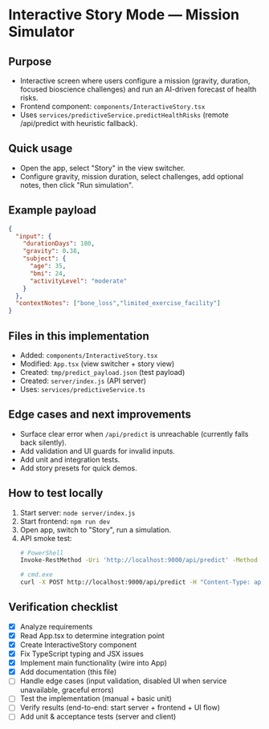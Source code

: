# Interactive Story Mode — Mission Simulator

## Purpose
- Interactive screen where users configure a mission (gravity, duration, focused bioscience challenges) and run an AI-driven forecast of health risks.
- Frontend component: `components/InteractiveStory.tsx`
- Uses `services/predictiveService.predictHealthRisks` (remote /api/predict with heuristic fallback).

## Quick usage
- Open the app, select "Story" in the view switcher.
- Configure gravity, mission duration, select challenges, add optional notes, then click "Run simulation".

## Example payload
```json
{
  "input": {
    "durationDays": 180,
    "gravity": 0.38,
    "subject": {
      "age": 35,
      "bmi": 24,
      "activityLevel": "moderate"
    }
  },
  "contextNotes": ["bone_loss","limited_exercise_facility"]
}
```

## Files in this implementation
- Added: `components/InteractiveStory.tsx`
- Modified: `App.tsx` (view switcher + story view)
- Created: `tmp/predict_payload.json` (test payload)
- Created: `server/index.js` (API server)
- Uses: `services/predictiveService.ts`

## Edge cases and next improvements
- Surface clear error when `/api/predict` is unreachable (currently falls back silently).
- Add validation and UI guards for invalid inputs.
- Add unit and integration tests.
- Add story presets for quick demos.

## How to test locally
1. Start server: `node server/index.js`
2. Start frontend: `npm run dev`
3. Open app, switch to "Story", run a simulation.
4. API smoke test:
   ```bash
   # PowerShell
   Invoke-RestMethod -Uri 'http://localhost:9000/api/predict' -Method Post -ContentType 'application/json' -Body (Get-Content tmp\predict_payload.json -Raw)
   
   # cmd.exe
   curl -X POST http://localhost:9000/api/predict -H "Content-Type: application/json" -d @tmp/predict_payload.json
   ```

## Verification checklist
- [x] Analyze requirements
- [x] Read App.tsx to determine integration point
- [x] Create InteractiveStory component
- [x] Fix TypeScript typing and JSX issues
- [x] Implement main functionality (wire into App)
- [x] Add documentation (this file)
- [ ] Handle edge cases (input validation, disabled UI when service unavailable, graceful errors)
- [ ] Test the implementation (manual + basic unit)
- [ ] Verify results (end-to-end: start server + frontend + UI flow)
- [ ] Add unit & acceptance tests (server and client)